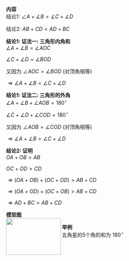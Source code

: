 **内容**  
结论1: $\angle A+\angle B=\angle C+\angle D$  
  
结论2: $AB+CD<AD+BC$  
  
**结论1: 证法一: 三角形内角和**  
$\angle A+\angle B=\angle AOC$  
  
$\angle C+\angle D=\angle BOD$  
  
又因为 $\angle AOC=\angle BOD$ (对顶角相等)  
  
$\Rightarrow\angle A+\angle B=\angle C+\angle D$  
  
**结论1: 证法二: 三角形的外角**  
$\angle A+\angle B+\angle AOB=180^\circ$  
  
$\angle C+\angle D+\angle COD=180^\circ$  
  
又因为 $\angle AOB=\angle COD$ (对顶角相等)  
  
$\Rightarrow\angle A+\angle B=\angle C+\angle D$  
  
**结论2: 证明**  
$OA+OB>AB$  
  
$OC+OD>CD$  
  
$\Rightarrow(OA+OB)+(OC+OD)>AB+CD$  
  
$\Rightarrow(OA+OD)+(OC+OB)>AB+CD$  
  
$\Rightarrow AD+BC>AB+CD$  
  
**模型图**  
<img src="E:\Math\work_space\math\098 resources\8字模型.png" width="150px" height="100px" align="left"/>  
  
**举例**  
五角星的5个角的和为 $180^\circ$  
